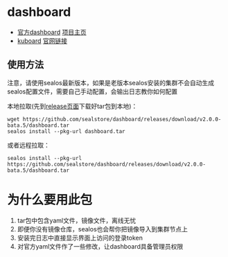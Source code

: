 # dashboard

- [官方dashboard](https://github.com/sealstore/dashboard/tree/dashboard)    [项目主页](https://github.com/kubernetes/dashboard)
- [kuboard](https://github.com/sealstore/dashboard/tree/kuboard)        [官网链接](https://kuboard.cn)


## 使用方法
注意，请使用sealos最新版本，如果是老版本sealos安装的集群不会自动生成sealos配置文件，需要自己手动配置，会输出日志教你如何配置

本地拉取(先到[release页面](https://github.com/sealstore/dashboard/releases)下载好tar包到本地)：
```
wget https://github.com/sealstore/dashboard/releases/download/v2.0.0-bata.5/dashboard.tar
sealos install --pkg-url dashboard.tar
```
或者远程拉取：
```
sealos install --pkg-url https://github.com/sealstore/dashboard/releases/download/v2.0.0-bata.5/dashboard.tar
```

# 为什么要用此包
1. tar包中包含yaml文件，镜像文件，离线无忧
2. 即便你没有镜像仓库，sealos也会帮你把镜像导入到集群节点上
3. 安装完日志中直接显示界面上访问的登录token
4. 对官方yaml文件作了一些修改，让dashboard具备管理员权限
